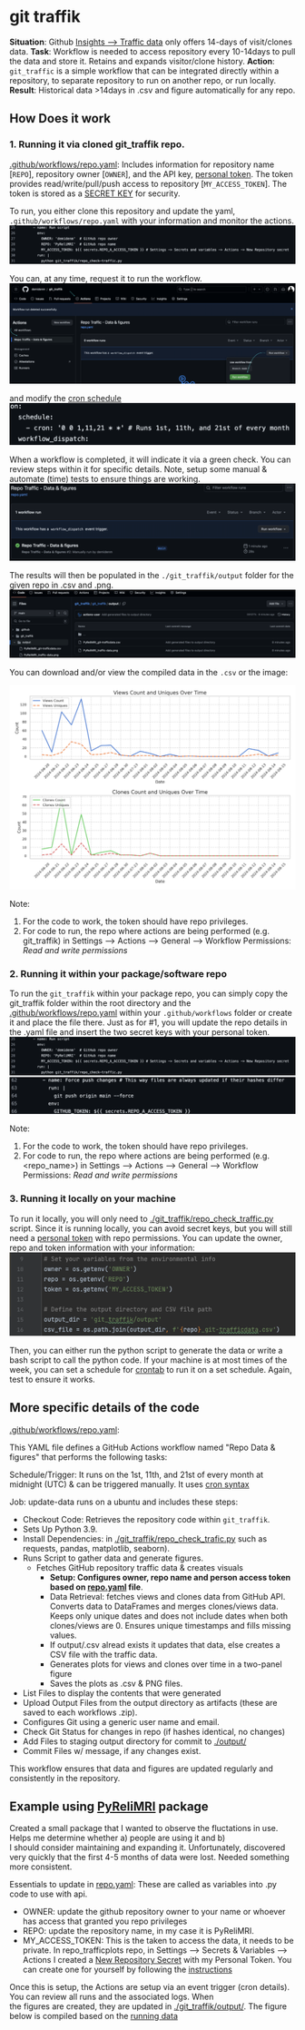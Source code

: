 # git traffik

**Situation**: Github [Insights --> Traffic data](https://docs.github.com/en/repositories/viewing-activity-and-data-for-your-repository/viewing-traffic-to-a-repository) only offers 14-days of visit/clones data.
**Task**: Workflow is needed to access repository every 10-14days to pull the data and store it. Retains and expands visitor/clone history.
**Action**: `git_traffic` is a simple workflow that can be integrated directly within a repository, to separate repository to run on another repo, or run locally. 
**Result**: Historical data >14days in .csv and figure automatically for any repo.

## How Does it work

### 1. Running it via cloned git_traffik repo.

[.github/workflows/repo.yaml](.github/workflows/repo.yaml): 
Includes information for repository name [`REPO`], repository owner [`OWNER`], 
and the API key, [personal token](https://docs.github.com/en/authentication/keeping-your-account-and-data-secure/managing-your-personal-access-tokens#creating-a-fine-grained-personal-access-token). 
The token provides read/write/pull/push access to repository [`MY_ACCESS_TOKEN`]. The token is stored as a [SECRET KEY](https://docs.github.com/en/actions/security-for-github-actions/security-guides/using-secrets-in-github-actions) for security.

To run, you either clone this repository and update the yaml, `.github/workflows/repo.yaml` with your information and monitor the actions. 
![repo info location](./images/repo_info.png)

You can, at any time, request it to run the workflow.
![Workflow actions example](./images/git_actions.png)

and modify the [cron schedule](https://www.quartz-scheduler.org/documentation/quartz-2.3.0/tutorials/crontrigger.html)
![cron scjedule](./images/cron_schedule.png)



When a workflow is completed, it will indicate it via a green check. You can review steps within it for specific details. Note, setup some manual & automate (time) tests to ensure things are working.
![Workflow complete example](./images/workflow_completion.png)

The results will then be populated in the `./git_traffik/output` folder for the given repo in .csv and .png.
![results output example](./images/results_example.png)

You can download and/or view the compiled data in the `.csv` or the image:

![Example PyReliMRI Traffic Data Plot](./git_traffik/output/PyReliMRI_traffic-data.png)

Note: 

1. For the code to work, the token should have repo privileges.
2. For code to run, the repo where actions are being performed (e.g. git_traffik) in Settings --> Actions --> General --> Workflow Permissions: _Read and write permissions_

### 2. Running it within your package/software repo

To run the `git_traffik` within your package repo, you can simply copy the git_traffik folder within the root directory and
the [.github/workflows/repo.yaml](.github/workflows/repo.yaml) within your `.github/workflows` folder or create it and place the file there. Just as for #1, you will
update the repo details in the .yaml file and insert the two secret keys with your personal token.
![repo info location](./images/repo_info.png)
![git token info](./images/git_token.png)

Note: 

1. For the code to work, the token should have repo privileges.
2. For code to run, the repo where actions are being performed (e.g. <repo_name>) in Settings --> Actions --> General --> Workflow Permissions: _Read and write permissions_

### 3. Running it locally on your machine

To run it locally, you will only need to [./git_traffik/repo_check_traffic.py](./git_traffik/repo_check_traffic.py) script. Since it is running locally, you can
avoid secret keys, but you will still need a [personal token](https://docs.github.com/en/authentication/keeping-your-account-and-data-secure/managing-your-personal-access-tokens#creating-a-fine-grained-personal-access-token) 
with repo permissions. You can update the owner, repo and token information with your information:
![local run updates](./images/git-traffik_local.png)

Then, you can either run the python script to generate the data or write a bash script to call the python code. If your machine is at most times of the week,
you can set a schedule for [crontab](https://phoenixnap.com/kb/cron-job-mac) to run it on a set schedule. Again, test to ensure it works.

## More specific details of the code

[.github/workflows/repo.yaml](.github/workflows/repo.yaml):

This YAML file defines a GitHub Actions workflow named "Repo Data & figures" that performs the following tasks:

Schedule/Trigger: It runs on the 1st, 11th, and 21st of every month at midnight (UTC) & can be triggered manually. It uses [cron syntax](https://www.quartz-scheduler.org/documentation/quartz-2.3.0/tutorials/crontrigger.html)

Job: update-data runs on a ubuntu and includes these steps:

- Checkout Code: Retrieves the repository code within `git_traffik`.
- Sets Up Python 3.9.
- Install Dependencies: in  [./git_traffik/repo_check_trafic.py](./git_traffik/repo_check_trafic.py) such as requests, pandas, matplotlib, seaborn).
- Runs Script to gather data and generate figures.
  - Fetches GitHub repository traffic data & creates visuals
    - **Setup: Configures owner, repo name and person access token based on [repo.yaml](.github/workflows/repo.yaml) file**.
    - Data Retrieval: fetches views and clones data from GitHub API. Converts data to DataFrames and merges clones/views data. Keeps only unique dates and does not include dates when both clones/views are 0. Ensures unique timestamps and fills missing values.
    - If output/.csv alread exists it updates that data, else creates a CSV file with the traffic data.
    - Generates plots for views and clones over time in a two-panel figure 
    - Saves the plots as .csv & PNG files.
- List Files to display the contents that were generated
- Upload Output Files from the output directory as artifacts (these are saved to each workflows .zip).
- Configures Git using a generic user name and email.
- Check Git Status for changes in repo (if hashes identical, no changes)
- Add Files to staging output directory for commit to [./output/](./output/)
- Commit Files w/ message, if any changes exist.

This workflow ensures that data and figures are updated regularly and consistently in the repository.

## Example using [PyReliMRI](https://github.com/demidenm/PyReliMRI) package 

Created a small package that I wanted to observe the fluctations in use. Helps me determine whether a) people are using it and b) \
I should consider maintaining and expanding it. Unfortunately, discovered very quickly that the first 4-5 months of data were lost. Needed something \
more consistent.

Essentials to update in [repo.yaml](.github/workflows/repo.yaml): These are called as variables into .py code to use with api.

- OWNER: update the github repository owner to your name or whoever has access that granted you repo privileges
- REPO: update the repository name, in my case it is PyReliMRI. 
- MY_ACCESS_TOKEN: This is the taken to access the data, it needs to be private. In repo_trafficplots repo, in Settings --> Secrets & Variables --> Actions I created a [New Repository Secret](https://docs.github.com/en/actions/security-for-github-actions/security-guides/using-secrets-in-github-actions) with my Personal Token. You can create one for yourself by following the [instructions](https://docs.github.com/en/authentication/keeping-your-account-and-data-secure/managing-your-personal-access-tokens#creating-a-fine-grained-personal-access-token)

Once this is setup, the Actions are setup via an event trigger (cron details). You can review all runs and the associated logs. When \
the figures are created, they are updated in [./git_traffik/output/](./git_traffik/output/). The figure below is compiled based on the [running data](./git_traffik/output/PyReliMRI_git-trafficdata.csv)

